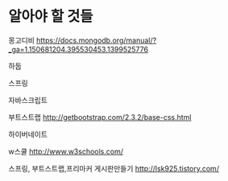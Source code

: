 # 알아야 할 것들


몽고디비
https://docs.mongodb.org/manual/?_ga=1.150681204.395530453.1399525776

하둡

스프링

자바스크립트

부트스트랩
http://getbootstrap.com/2.3.2/base-css.html

하이버네이트

w스쿨
http://www.w3schools.com/

스프링, 부트스트랩,프리마커 게시판만들기
http://lsk925.tistory.com/
